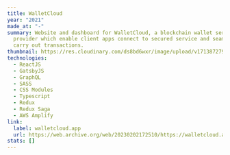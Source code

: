 ```yaml
---
title: WalletCloud
year: "2021"
made_at: "-"
summary: Website and dashboard for WalletCloud, a blockchain wallet service
  provider which enable client apps connect to secured service and seamlessly
  carry out transactions.
thumbnail: https://res.cloudinary.com/ds8bd6wxr/image/upload/v1713872799/my-portfolio/Screenshot_2024-04-23_at_12.42.39_tzpo0d.png
technologies:
  - ReactJS
  - GatsbyJS
  - GraphQL
  - SASS
  - CSS Modules
  - Typescript
  - Redux
  - Redux Saga
  - AWS Amplify
link:
  label: walletcloud.app
  url: https://web.archive.org/web/20230202172510/https://walletcloud.app/
stats: []
---
```

